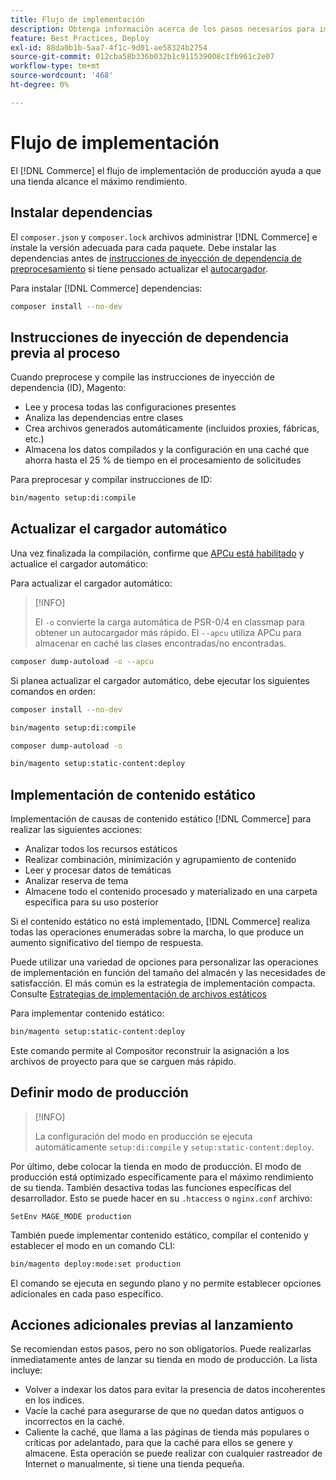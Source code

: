 ```yaml
---
title: Flujo de implementación
description: Obtenga información acerca de los pasos necesarios para implementar Adobe Commerce o Magento Open Source en un entorno de producción.
feature: Best Practices, Deploy
exl-id: 88da0b1b-5aa7-4f1c-9d01-ae58324b2754
source-git-commit: 012cba58b336b032b1c911539008c1fb961c2e07
workflow-type: tm+mt
source-wordcount: '468'
ht-degree: 0%

---
```


# Flujo de implementación

El [!DNL Commerce] el flujo de implementación de producción ayuda a que una tienda alcance el máximo rendimiento.

## Instalar dependencias

El `composer.json` y `composer.lock` archivos administrar [!DNL Commerce] e instale la versión adecuada para cada paquete. Debe instalar las dependencias antes de [instrucciones de inyección de dependencia de preprocesamiento](#preprocess-dependency-injection-instructions) si tiene pensado actualizar el [autocargador](#update-the-autoloader).

Para instalar [!DNL Commerce] dependencias:

```bash
composer install --no-dev
```

## Instrucciones de inyección de dependencia previa al proceso

Cuando preprocese y compile las instrucciones de inyección de dependencia (ID), Magento:

* Lee y procesa todas las configuraciones presentes
* Analiza las dependencias entre clases
* Crea archivos generados automáticamente (incluidos proxies, fábricas, etc.)
* Almacena los datos compilados y la configuración en una caché que ahorra hasta el 25 % de tiempo en el procesamiento de solicitudes

Para preprocesar y compilar instrucciones de ID:

```bash
bin/magento setup:di:compile
```

## Actualizar el cargador automático

Una vez finalizada la compilación, confirme que [APCu está habilitado](../performance/software.md#php-settings) y actualice el cargador automático:

Para actualizar el cargador automático:

>[!INFO]
>
>El `-o` convierte la carga automática de PSR-0/4 en classmap para obtener un autocargador más rápido. El `--apcu` utiliza APCu para almacenar en caché las clases encontradas/no encontradas.

```bash
composer dump-autoload -o --apcu
```

Si planea actualizar el cargador automático, debe ejecutar los siguientes comandos en orden:

```bash
composer install --no-dev
```

```bash
bin/magento setup:di:compile
```

```bash
composer dump-autoload -o
```

```bash
bin/magento setup:static-content:deploy
```

## Implementación de contenido estático

Implementación de causas de contenido estático [!DNL Commerce] para realizar las siguientes acciones:

* Analizar todos los recursos estáticos
* Realizar combinación, minimización y agrupamiento de contenido
* Leer y procesar datos de temáticas
* Analizar reserva de tema
* Almacene todo el contenido procesado y materializado en una carpeta específica para su uso posterior

Si el contenido estático no está implementado, [!DNL Commerce] realiza todas las operaciones enumeradas sobre la marcha, lo que produce un aumento significativo del tiempo de respuesta.

Puede utilizar una variedad de opciones para personalizar las operaciones de implementación en función del tamaño del almacén y las necesidades de satisfacción. El más común es la estrategia de implementación compacta. Consulte [Estrategias de implementación de archivos estáticos](../configuration/cli/static-view-file-strategy.md)

Para implementar contenido estático:

```bash
bin/magento setup:static-content:deploy
```

Este comando permite al Compositor reconstruir la asignación a los archivos de proyecto para que se carguen más rápido.

## Definir modo de producción

>[!INFO]
>
>La configuración del modo en producción se ejecuta automáticamente `setup:di:compile` y `setup:static-content:deploy`.

Por último, debe colocar la tienda en modo de producción. El modo de producción está optimizado específicamente para el máximo rendimiento de su tienda. También desactiva todas las funciones específicas del desarrollador. Esto se puede hacer en su `.htaccess` o `nginx.conf` archivo:

`SetEnv MAGE_MODE production`

También puede implementar contenido estático, compilar el contenido y establecer el modo en un comando CLI:

```bash
bin/magento deploy:mode:set production
```

El comando se ejecuta en segundo plano y no permite establecer opciones adicionales en cada paso específico.

## Acciones adicionales previas al lanzamiento

Se recomiendan estos pasos, pero no son obligatorios. Puede realizarlas inmediatamente antes de lanzar su tienda en modo de producción. La lista incluye:

* Volver a indexar los datos para evitar la presencia de datos incoherentes en los índices.
* Vacíe la caché para asegurarse de que no quedan datos antiguos o incorrectos en la caché.
* Caliente la caché, que llama a las páginas de tienda más populares o críticas por adelantado, para que la caché para ellos se genere y almacene. Esta operación se puede realizar con cualquier rastreador de Internet o manualmente, si tiene una tienda pequeña.
